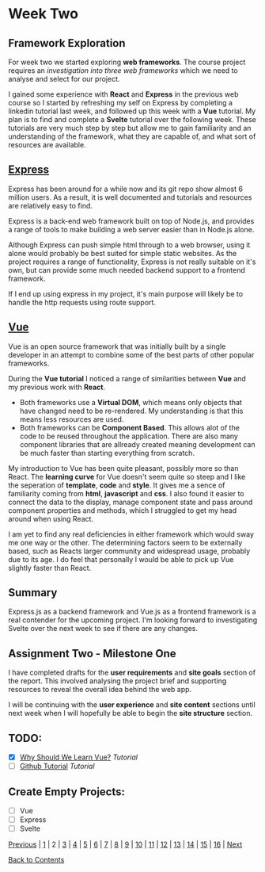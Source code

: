 # Week Two

## Framework Exploration

For week two we started exploring **web frameworks**. The course project requires an _investigation into three web frameworks_ which we need to analyse and select for our project.

I gained some experience with **React** and **Express** in the previous web course so I started by refreshing my self on Express by completing a linkedin tutorial last week, and followed up this week with a **Vue** tutorial. My plan is to find and complete a **Svelte** tutorial over the following week. These tutorials are very much step by step but allow me to gain familiarity and an understanding of the framework, what they are capable of, and what sort of resources are available.

## [Express](https://expressjs.com/)

Express has been around for a while now and its git repo show almost 6 million users. As a result, it is well documented and tutorials and resources are relatively easy to find.

Express is a back-end web framework built on top of Node.js, and provides a range of tools to make building a web server easier than in Node.js alone.

Although Express can push simple html through to a web browser, using it alone would probably be best suited for simple static websites. As the project requires a range of functionality, Express is not really suitable on it's own, but can provide some much needed backend support to a frontend framework.

If I end up using express in my project, it's main purpose will likely be to handle the http requests using route support.

## [Vue](https://vuejs.org/)

Vue is an open source framework that was initially built by a single developer in an attempt to combine some of the best parts of other popular frameworks.

During the **Vue tutorial** I noticed a range of similarities between **Vue** and my previous work with **React**.

- Both frameworks use a **Virtual DOM**, which means only objects that have changed need to be re-rendered. My understanding is that this means less resources are used.
- Both frameworks can be **Component Based**. This allows alot of the code to be reused throughout the application. There are also many component libraries that are allready created meaning development can be much faster than starting everything from scratch.

My introduction to Vue has been quite pleasant, possibly more so than React. The **learning curve** for Vue doesn't seem quite so steep and I like the seperation of **template**, **code** and **style**. It gives me a sence of familiarity coming from **html**, **javascript** and **css**. I also found it easier to connect the data to the display, manage component state and pass around component properties and methods, which I struggled to get my head around when using React.

I am yet to find any real deficiencies in either framework which would sway me one way or the other. The determining factors seem to be externally based, such as Reacts larger community and widespread usage, probably due to its age.
I do feel that personally I would be able to pick up Vue slightly faster than React.

## Summary

Express.js as a backend framework and Vue.js as a frontend framework is a real contender for the upcoming project. I'm looking forward to investigating Svelte over the next week to see if there are any changes.

## Assignment Two - Milestone One

I have completed drafts for the **user requirements** and **site goals** section of the report. This involved analysing the project brief and supporting resources to reveal the overall idea behind the web app.

I will be continuing with the **user experience** and **site content** sections until next week when I will hopefully be able to begin the **site structure** section.

## TODO:

- [x] [Why Should We Learn Vue?](https://www.linkedin.com/learning/vue-js-essential-training-2/why-you-should-learn-vue-js?u=76059146) _Tutorial_
- [ ] [Github Tutorial](https://www.lynda.com/GitHub-tutorials/Welcome/162276/173429-4.html) _Tutorial_

## Create Empty Projects:

- [ ] Vue
- [ ] Express
- [ ] Svelte

[Previous](https://github.com/Jason-MacDonald/WEB701-Journal/blob/master/week-one.md) |
[1](https://github.com/Jason-MacDonald/WEB701-Journal/blob/master/week-one.md) |
2 |
[3](https://github.com/Jason-MacDonald/WEB701-Journal/blob/master/week-three.md) |
[4](https://github.com/Jason-MacDonald/WEB701-Journal/blob/master/week-four.md) |
[5](https://github.com/Jason-MacDonald/WEB701-Journal/blob/master/week-five.md) |
[6](https://github.com/Jason-MacDonald/WEB701-Journal/blob/master/week-six.md) |
[7](https://github.com/Jason-MacDonald/WEB701-Journal/blob/master/week-seven.md) |
[8](https://github.com/Jason-MacDonald/WEB701-Journal/blob/master/week-eight.md) |
[9](https://github.com/Jason-MacDonald/WEB701-Journal/blob/master/week-nine.md) |
[10](https://github.com/Jason-MacDonald/WEB701-Journal/blob/master/week-ten.md) |
[11](https://github.com/Jason-MacDonald/WEB701-Journal/blob/master/week-eleven.md) |
[12](https://github.com/Jason-MacDonald/WEB701-Journal/blob/master/week-twelve.md) |
[13](https://github.com/Jason-MacDonald/WEB701-Journal/blob/master/week-thirteen.md) |
[14](https://github.com/Jason-MacDonald/WEB701-Journal/blob/master/week-fourteen.md) |
[15](https://github.com/Jason-MacDonald/WEB701-Journal/blob/master/week-fifteen.md) |
[16](https://github.com/Jason-MacDonald/WEB701-Journal/blob/master/week-sixteen.md) |
[Next](https://github.com/Jason-MacDonald/WEB701-Journal/blob/master/week-three.md)

[Back to Contents](https://github.com/Jason-MacDonald/WEB701-Journal/blob/master/contents.md)
